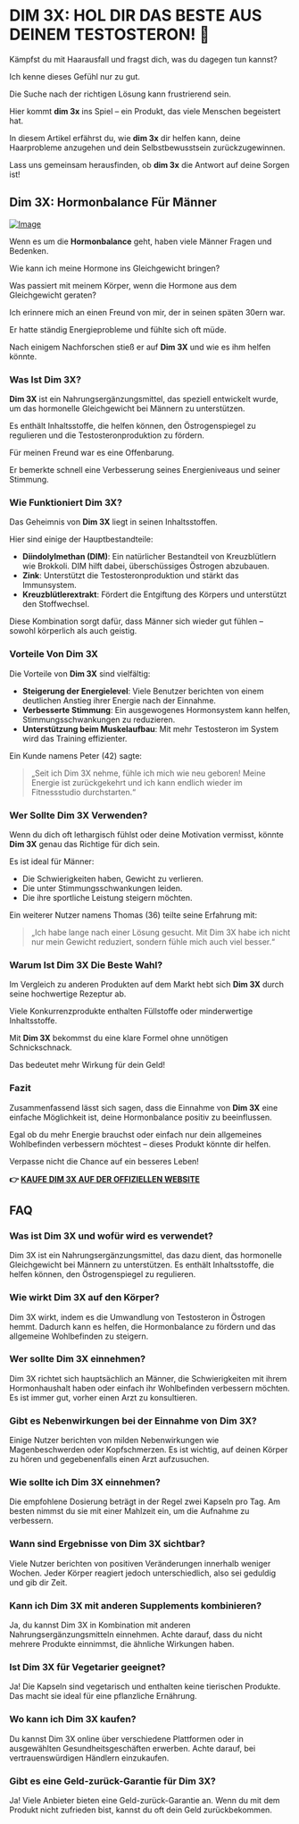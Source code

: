 # DIM 3X: HOL DIR DAS BESTE AUS DEINEM TESTOSTERON! 💪

Kämpfst du mit Haarausfall und fragst dich, was du dagegen tun kannst? 

Ich kenne dieses Gefühl nur zu gut. 

Die Suche nach der richtigen Lösung kann frustrierend sein. 

Hier kommt **dim 3x** ins Spiel – ein Produkt, das viele Menschen begeistert hat. 

In diesem Artikel erfährst du, wie **dim 3x** dir helfen kann, deine Haarprobleme anzugehen und dein Selbstbewusstsein zurückzugewinnen. 

Lass uns gemeinsam herausfinden, ob **dim 3x** die Antwort auf deine Sorgen ist!

## Dim 3X: Hormonbalance Für Männer

[![Image](https://www2.sellhealth.com/237/dim3x_5_2.jpg)](https://gchaffi.com/WmbUTAz1)

Wenn es um die **Hormonbalance** geht, haben viele Männer Fragen und Bedenken. 

Wie kann ich meine Hormone ins Gleichgewicht bringen?

Was passiert mit meinem Körper, wenn die Hormone aus dem Gleichgewicht geraten?

Ich erinnere mich an einen Freund von mir, der in seinen späten 30ern war. 

Er hatte ständig Energieprobleme und fühlte sich oft müde. 

Nach einigem Nachforschen stieß er auf **Dim 3X** und wie es ihm helfen könnte.

### Was Ist Dim 3X?

**Dim 3X** ist ein Nahrungsergänzungsmittel, das speziell entwickelt wurde, um das hormonelle Gleichgewicht bei Männern zu unterstützen. 

Es enthält Inhaltsstoffe, die helfen können, den Östrogenspiegel zu regulieren und die Testosteronproduktion zu fördern.

Für meinen Freund war es eine Offenbarung. 

Er bemerkte schnell eine Verbesserung seines Energieniveaus und seiner Stimmung.

### Wie Funktioniert Dim 3X?

Das Geheimnis von **Dim 3X** liegt in seinen Inhaltsstoffen. 

Hier sind einige der Hauptbestandteile:

- **Diindolylmethan (DIM)**: Ein natürlicher Bestandteil von Kreuzblütlern wie Brokkoli. DIM hilft dabei, überschüssiges Östrogen abzubauen.
- **Zink**: Unterstützt die Testosteronproduktion und stärkt das Immunsystem.
- **Kreuzblütlerextrakt**: Fördert die Entgiftung des Körpers und unterstützt den Stoffwechsel.

Diese Kombination sorgt dafür, dass Männer sich wieder gut fühlen – sowohl körperlich als auch geistig.

### Vorteile Von Dim 3X

Die Vorteile von **Dim 3X** sind vielfältig:

- **Steigerung der Energielevel**: Viele Benutzer berichten von einem deutlichen Anstieg ihrer Energie nach der Einnahme.
- **Verbesserte Stimmung**: Ein ausgewogenes Hormonsystem kann helfen, Stimmungsschwankungen zu reduzieren.
- **Unterstützung beim Muskelaufbau**: Mit mehr Testosteron im System wird das Training effizienter.

Ein Kunde namens Peter (42) sagte:

> „Seit ich Dim 3X nehme, fühle ich mich wie neu geboren! Meine Energie ist zurückgekehrt und ich kann endlich wieder im Fitnessstudio durchstarten.“

### Wer Sollte Dim 3X Verwenden?

Wenn du dich oft lethargisch fühlst oder deine Motivation vermisst, könnte **Dim 3X** genau das Richtige für dich sein. 

Es ist ideal für Männer:

- Die Schwierigkeiten haben, Gewicht zu verlieren.
- Die unter Stimmungsschwankungen leiden.
- Die ihre sportliche Leistung steigern möchten.

Ein weiterer Nutzer namens Thomas (36) teilte seine Erfahrung mit:

> „Ich habe lange nach einer Lösung gesucht. Mit Dim 3X habe ich nicht nur mein Gewicht reduziert, sondern fühle mich auch viel besser.“

### Warum Ist Dim 3X Die Beste Wahl?

Im Vergleich zu anderen Produkten auf dem Markt hebt sich **Dim 3X** durch seine hochwertige Rezeptur ab. 

Viele Konkurrenzprodukte enthalten Füllstoffe oder minderwertige Inhaltsstoffe.

Mit **Dim 3X** bekommst du eine klare Formel ohne unnötigen Schnickschnack.

Das bedeutet mehr Wirkung für dein Geld!

### Fazit

Zusammenfassend lässt sich sagen, dass die Einnahme von **Dim 3X** eine einfache Möglichkeit ist, deine Hormonbalance positiv zu beeinflussen. 

Egal ob du mehr Energie brauchst oder einfach nur dein allgemeines Wohlbefinden verbessern möchtest – dieses Produkt könnte dir helfen.

Verpasse nicht die Chance auf ein besseres Leben!



**👉 [KAUFE DIM 3X AUF DER OFFIZIELLEN WEBSITE](https://gchaffi.com/WmbUTAz1)**

## FAQ

### Was ist Dim 3X und wofür wird es verwendet?
Dim 3X ist ein Nahrungsergänzungsmittel, das dazu dient, das hormonelle Gleichgewicht bei Männern zu unterstützen. Es enthält Inhaltsstoffe, die helfen können, den Östrogenspiegel zu regulieren.

### Wie wirkt Dim 3X auf den Körper?
Dim 3X wirkt, indem es die Umwandlung von Testosteron in Östrogen hemmt. Dadurch kann es helfen, die Hormonbalance zu fördern und das allgemeine Wohlbefinden zu steigern.

### Wer sollte Dim 3X einnehmen?
Dim 3X richtet sich hauptsächlich an Männer, die Schwierigkeiten mit ihrem Hormonhaushalt haben oder einfach ihr Wohlbefinden verbessern möchten. Es ist immer gut, vorher einen Arzt zu konsultieren.

### Gibt es Nebenwirkungen bei der Einnahme von Dim 3X?
Einige Nutzer berichten von milden Nebenwirkungen wie Magenbeschwerden oder Kopfschmerzen. Es ist wichtig, auf deinen Körper zu hören und gegebenenfalls einen Arzt aufzusuchen.

### Wie sollte ich Dim 3X einnehmen?
Die empfohlene Dosierung beträgt in der Regel zwei Kapseln pro Tag. Am besten nimmst du sie mit einer Mahlzeit ein, um die Aufnahme zu verbessern.

### Wann sind Ergebnisse von Dim 3X sichtbar?
Viele Nutzer berichten von positiven Veränderungen innerhalb weniger Wochen. Jeder Körper reagiert jedoch unterschiedlich, also sei geduldig und gib dir Zeit.

### Kann ich Dim 3X mit anderen Supplements kombinieren?
Ja, du kannst Dim 3X in Kombination mit anderen Nahrungsergänzungsmitteln einnehmen. Achte darauf, dass du nicht mehrere Produkte einnimmst, die ähnliche Wirkungen haben.

### Ist Dim 3X für Vegetarier geeignet?
Ja! Die Kapseln sind vegetarisch und enthalten keine tierischen Produkte. Das macht sie ideal für eine pflanzliche Ernährung.

### Wo kann ich Dim 3X kaufen?
Du kannst Dim 3X online über verschiedene Plattformen oder in ausgewählten Gesundheitsgeschäften erwerben. Achte darauf, bei vertrauenswürdigen Händlern einzukaufen.

### Gibt es eine Geld-zurück-Garantie für Dim 3X?
Ja! Viele Anbieter bieten eine Geld-zurück-Garantie an. Wenn du mit dem Produkt nicht zufrieden bist, kannst du oft dein Geld zurückbekommen.